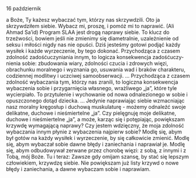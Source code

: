 16 październik

a
Boże, Ty każesz wybaczać tym, którzy nas skrzywdzili. Oto ja skrzywdziłem siebie. Wybacz mi, proszę, i pomóż mi to naprawić.
(Ali Ahmad Sa’id)
 Program SLAA jest drogą naprawy siebie. To klucz do trzeźwości, bowiem jeśli nie zmienimy się diametralnie, uzależnienie od seksu i miłości nigdy nas nie opuści. Dziś jesteśmy gotowi podjąć każdy wysiłek i każde wyrzeczenie, by tego dokonać. Przychodząca z czasem zdolność zadośćuczyniania innym, to logicza konsekwencja zadośćuczy-nienia sobie: zbudowania wiary, zdolności czucia i zdrowych więzi, obrachunku moralnego i wyznania go, usuwania wad i braków charakteru, codziennej modlitwy i uczciwej samoobserwacji. ... Przychodząca z czasem zdolność wybaczania tym, którzy nas zranili, to logiczna konsekwencja wybaczenia sobie i przygarnięcia własnego, wrażliwego „ja”, które tyle wycierpiało. To przytulenie i wychowanie od nowa odnalezionego w sobie i opuszczonego dotąd dziecka. ... Jedynie naprawiając siebie wzmacniając nasz moralny kręgosłup i duchową muskulaturę - możemy odnaleźć swoje delikatne, duchowe i nieśmiertelne „ja”.
 Czy pielęgnuję moje delikatne, duchowe i nieśmiertelne „ja”, a może, karząc się i potępiając, powiększam krzywdę wymagającą naprawy? Czy jestem wdzięczny, że moja zdolność wybaczania innym płynie z wybaczenia najpierw sobie?
 Modlę się, abym był gotów na każdy wysiłek i wyrzeczenie, by się całkowicie zmienić. Modlę się, abym wybaczał sobie dawne błędy i zaniechania i naprawiał je. Modlę się, abym odbudowywał zerwane przez chorobę więzi: z sobą, z innymi i z Tobą, mój Boże.
 Tu i teraz: Zawsze gdy omijam szansę, by stać się lepszym człowiekiem, krzywdzę siebie. Nie powiększam już listy krzywd o nowe błędy i zaniechania, a dawne wybaczam sobie i naprawiam.
